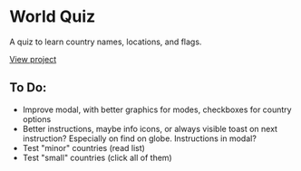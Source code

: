 # World Quiz

A quiz to learn country names, locations, and flags.

<a href="https://updownupdown.github.io/world-quiz" target="_blank" rel="noreferrer">View project</a>

## To Do:

- Improve modal, with better graphics for modes, checkboxes for country options
- Better instructions, maybe info icons, or always visible toast on next instruction? Especially on find on globe. Instructions in modal?
- Test "minor" countries (read list)
- Test "small" countries (click all of them)
